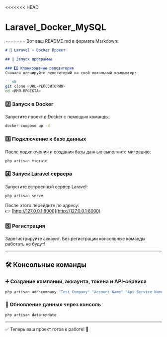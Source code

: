 <<<<<<< HEAD
# Laravel_Docker_MySQL
=======
Вот ваш README.md в формате Markdown:  

```md
# 🚀 Laravel + Docker Проект

## 📌 Запуск программы  

### 1️⃣ Клонирование репозитория  
Сначала клонируйте репозиторий на свой локальный компьютер:  

```sh
git clone <URL-РЕПОЗИТОРИЯ>
cd <ИМЯ-ПРОЕКТА>
```

### 2️⃣ Запуск в Docker  
Запустите проект в Docker с помощью команды:  

```sh
docker compose up -d
```

### 3️⃣ Подключение к базе данных  
После подключения и создания базы данных выполните миграцию:  

```sh
php artisan migrate
```

### 4️⃣ Запуск Laravel сервера  
Запустите встроенный сервер Laravel:  

```sh
php artisan serve
```

После этого перейдите по адресу:  
👉 [http://127.0.0.1:8000](http://127.0.0.1:8000)  

### 5️⃣ Регистрация  
Зарегистрируйте аккаунт. Без регистрации консольные команды работать не будут!  

---

## 🛠 Консольные команды  

### ➕ Создание компании, аккаунта, токена и API-сервиса  
```sh
php artisan add:company "Test Company" "Account Name" "Api Service Name" "bearer" "your-token-value" 1
```

### 🔄 Обновление данных через консоль  
```sh
php artisan data:update
```

---

✅ Теперь ваш проект готов к работе! 🚀  
```

